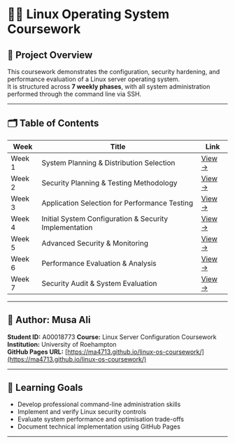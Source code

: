 # 🧑‍💻 Linux Operating System Coursework

## 📘 Project Overview
This coursework demonstrates the configuration, security hardening, and performance evaluation of a Linux server operating system.  
It is structured across **7 weekly phases**, with all system administration performed through the command line via SSH.

---

## 🗂️ Table of Contents

| Week | Title | Link |
|------|--------|------|
| Week 1 | System Planning & Distribution Selection | [View →](week1/week1.md) |
| Week 2 | Security Planning & Testing Methodology | [View →](week2/week2.md) |
| Week 3 | Application Selection for Performance Testing | [View →](week3/week3.md) |
| Week 4 | Initial System Configuration & Security Implementation | [View →](week4/week4.md) |
| Week 5 | Advanced Security & Monitoring | [View →](week5/week5.md) |
| Week 6 | Performance Evaluation & Analysis | [View →](week6/week6.md) |
| Week 7 | Security Audit & System Evaluation | [View →](week7/week7.md) |

---

## 🧭 Author: Musa Ali
**Student ID:** A00018773
**Course:** Linux Server Configuration Coursework  
**Institution:** University of Roehampton  
**GitHub Pages URL:** [https://ma4713.github.io/linux-os-coursework/](https://ma4713.github.io/linux-os-coursework/)

---

## 🧠 Learning Goals
- Develop professional command-line administration skills  
- Implement and verify Linux security controls  
- Evaluate system performance and optimisation trade-offs  
- Document technical implementation using GitHub Pages

---
